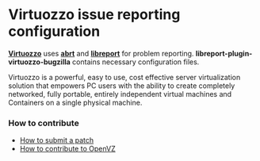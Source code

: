 Virtuozzo issue reporting configuration
=======================================

[**Virtuozzo**](https://openvz.org/) uses [**abrt**](https://github.com/abrt/abrt) and [**libreport**](https://github.com/abrt/libreport) for problem reporting. **libreport-plugin-virtuozzo-bugzilla** contains necessary configuration files.

Virtuozzo is a powerful, easy to use, cost effective server virtualization solution
that empowers PC users with the ability to create completely networked, fully
portable, entirely independent virtual machines and Containers on a single
physical machine.

### How to contribute

* [How to submit a patch](https://openvz.org/How_to_submit_patches)
* [How to contribute to OpenVZ](https://openvz.org/Contribute)
